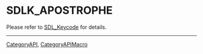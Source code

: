 # SDLK_APOSTROPHE

Please refer to [SDL_Keycode](SDL_Keycode) for details.

----
[CategoryAPI](CategoryAPI), [CategoryAPIMacro](CategoryAPIMacro)

